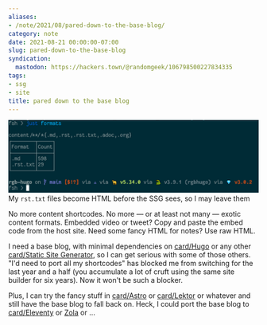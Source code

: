 ```yaml
---
aliases:
- /note/2021/08/pared-down-to-the-base-blog/
category: note
date: 2021-08-21 00:00:00-07:00
slug: pared-down-to-the-base-blog
syndication:
  mastodon: https://hackers.town/@randomgeek/106798500227834335
tags:
- ssg
- site
title: pared down to the base blog
---
```


![attachments/img/2021/cover-2021-08-21.png](../../../attachments/img/2021/cover-2021-08-21.png)
My `rst.txt` files become HTML before the SSG sees, so I may leave them

No more content shortcodes. No more — or at least not many — exotic content formats. Embedded video or tweet? Copy and paste the embed code from the host site. Need some fancy HTML for notes? Use raw HTML.

I need a base blog, with minimal dependencies on [card/Hugo](../../../card/Hugo.md) or any other [card/Static Site Generator](../../../card/Static%20Site%20Generator.md), so I can get serious with some of those others. "I'd need to port all my shortcodes" has blocked me from switching for the last year and a half (you accumulate a lot of cruft using the same site builder for six years). Now it won't be such a blocker.

Plus, I can try the fancy stuff in [card/Astro](../../../card/Astro.md) or [card/Lektor](../../../card/Lektor.md) or whatever and still have the base blog to fall back on. Heck, I could port the base blog to [card/Eleventy](../../../card/Eleventy.md) or [Zola](../../../card/Zola.md) or …
